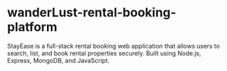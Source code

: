 # wanderLust-rental-booking-platform
StayEase is a full-stack rental booking web application that allows users to search, list, and book rental properties securely. Built using Node.js, Express, MongoDB, and JavaScript.
